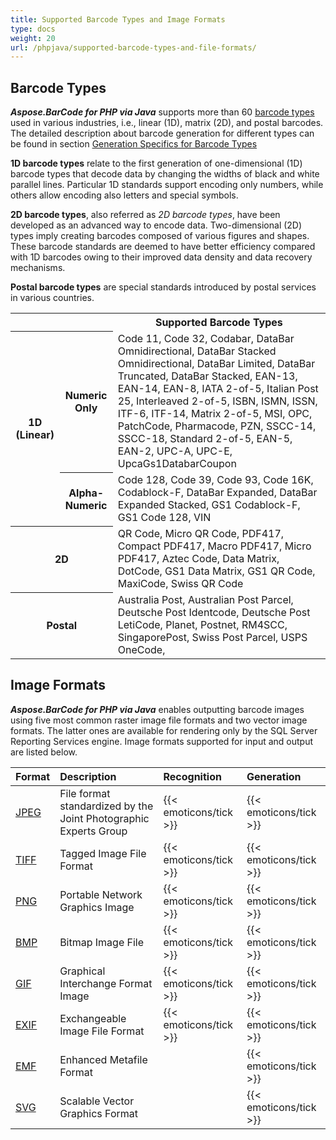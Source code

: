 ```yaml
---
title: Supported Barcode Types and Image Formats
type: docs
weight: 20
url: /phpjava/supported-barcode-types-and-file-formats/
---
```


## **Barcode Types**
***Aspose.BarCode for PHP via Java*** supports more than 60 [barcode types](/barcode/info-cards/) used in various industries, i.e., linear (1D), matrix (2D), and postal barcodes. The detailed description about barcode generation for different types can be found in section [Generation Specifics for Barcode Types](/barcode/java/symbology/)
    
**1D barcode types** relate to the first generation of one-dimensional (1D) barcode types that decode data by changing the widths of black and white parallel lines. Particular 1D standards support encoding only numbers, while others allow encoding also letters and special symbols.  

**2D barcode types**, also referred as *2D barcode types*, have been developed as an advanced way to encode data. Two-dimensional (2D) types imply creating barcodes composed of various figures and shapes. These barcode standards are deemed to have better efficiency compared with 1D barcodes owing to their improved data density and data recovery mechanisms.  
  
**Postal barcode types** are special standards introduced by postal services in various countries.
  
<table> 
<tr> <th></th><th></th> 
<th>Supported Barcode Types</th> 
</tr> 
<tr> <th rowspan="2">1D (Linear)</th> 
<th>Numeric Only</th> 
<td>Code 11, Code 32, Codabar, DataBar Omnidirectional, DataBar Stacked Omnidirectional, DataBar Limited, DataBar Truncated, DataBar Stacked, EAN-13, EAN-14, EAN-8,
IATA 2-of-5, Italian Post 25, Interleaved 2-of-5, ISBN, ISMN, ISSN, ITF-6, ITF-14, Matrix 2-of-5, MSI, OPC, PatchCode, Pharmacode, PZN, SSCC-14, SSCC-18, 
Standard 2-of-5, EAN-5, EAN-2, UPC-A, UPC-E, UpcaGs1DatabarCoupon
</td> 
</tr> 
<tr> <th>Alpha-Numeric</th> 
<td>Code 128, Code 39, Code 93, Code 16K, Codablock-F, DataBar Expanded, DataBar Expanded Stacked, GS1 Codablock-F, GS1 Code 128, VIN</td> 
 </tr> 
<tr> <th colspan ="2" >2D</th> 
<td>QR Code, Micro QR Code, PDF417, Compact PDF417, Macro PDF417, Micro PDF417, Aztec Code, Data Matrix, DotCode, GS1 Data Matrix, GS1 QR Code, MaxiCode, Swiss QR Code</td> 
 </tr> 
 <tr> <th colspan ="2">Postal</th> 
<td>Australia Post, Australian Post Parcel, Deutsche Post Identcode, Deutsche Post LetiCode, Planet, Postnet, RM4SCC, SingaporePost, Swiss Post Parcel, USPS OneCode, </td> 
 </tr> 
</tr> 
</table>
  
## **Image Formats**
***Aspose.BarCode for PHP via Java*** enables outputting barcode images using five most common raster image file formats and two vector image formats. The latter ones are available for rendering only by the SQL Server Reporting Services engine. Image formats supported for input and output are listed below.
  
|**Format**|**Description**|**Recognition**|**Generation**|
| :- | :- | :- | :- |
|[JPEG](https://docs.fileformat.com/Image/JPEG/)|File format standardized by the Joint Photographic Experts Group|{{< emoticons/tick >}}|{{< emoticons/tick >}}|
|[TIFF](https://docs.fileformat.com/Image/TIFF/)|Tagged Image File Format|{{< emoticons/tick >}}|{{< emoticons/tick >}} |
|[PNG](https://docs.fileformat.com/Image/PNG/)|Portable Network Graphics Image|{{< emoticons/tick >}}|{{< emoticons/tick >}}|
|[BMP](https://docs.fileformat.com/Image/BMP/)|Bitmap Image File|{{< emoticons/tick >}}|{{< emoticons/tick >}}|
|[GIF](https://docs.fileformat.com/Image/GIF/)|Graphical Interchange Format Image|{{< emoticons/tick >}}|{{< emoticons/tick >}}|
|[EXIF](https://docs.fileformat.com/image/exif/)|Exchangeable Image File Format|{{< emoticons/tick >}}|{{< emoticons/tick >}}|
|[EMF](https://docs.fileformat.com/Image/EMF/)|Enhanced Metafile Format| |{{< emoticons/tick >}}|
|[SVG](https://docs.fileformat.com/page-description-language/SVG/)|Scalable Vector Graphics Format| |{{< emoticons/tick >}} |
  